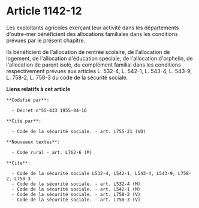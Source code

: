 # Article 1142-12

Les exploitants agricoles exerçant leur activité dans les départements d'outre-mer bénéficient des allocations familiales
dans les conditions prévues par le présent chapitre.

Ils bénéficient de l'allocation de rentrée scolaire, de l'allocation de logement, de l'allocation d'éducation spéciale, de
l'allocation d'orphelin, de l'allocation de parent isolé, du complément familial dans les conditions respectivement prévues
aux articles L. 532-4, L. 542-1, L. 543-4, L. 543-9, L. 758-2, L. 758-3 du code de la sécurité sociale.

**Liens relatifs à cet article**

	**Codifié par**:

	  - Décret n°55-433 1955-04-16

	**Cité par**:

	  - Code de la sécurité sociale. - art. L755-21 (VD)

	**Nouveaux textes**:

	  - Code rural - art. L762-6 (M)

	**Cite**:

	  - Code de la sécurité sociale L532-4, L542-1, L543-4, L543-9, L758-2, L758-3
	  - Code de la sécurité sociale. - art. L532-4 (M)
	  - Code de la sécurité sociale. - art. L542-1 (M)
	  - Code de la sécurité sociale. - art. L758-2 (V)
	  - Code de la sécurité sociale. - art. L758-3 (V)
